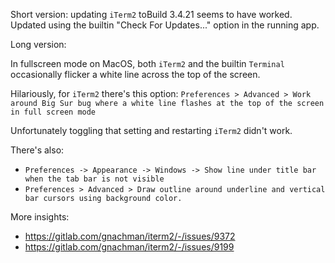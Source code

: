 Short version: updating `iTerm2` toBuild 3.4.21 seems to have worked. Updated using the builtin "Check For Updates..." option in the running app.

Long version:

In fullscreen mode on MacOS, both `iTerm2` and the builtin `Terminal` occasionally flicker a white line across the top of the screen.

Hilariously, for `iTerm2` there's this option: `Preferences > Advanced > Work around Big Sur bug where a white line flashes at the top of the screen in full screen mode`

Unfortunately toggling that setting and restarting `iTerm2` didn't work.

There's also:
* `Preferences -> Appearance -> Windows -> Show line under title bar when the tab bar is not visible`
* `Preferences > Advanced > Draw outline around underline and vertical bar cursors using background color.`

More insights:
* https://gitlab.com/gnachman/iterm2/-/issues/9372
* https://gitlab.com/gnachman/iterm2/-/issues/9199